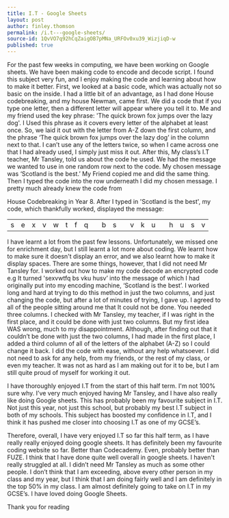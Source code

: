 ```yaml
---
title: I.T - Google Sheets
layout: post
author: finley.thomson
permalink: /i.t---google-sheets/
source-id: 1QvVO7q92hCqZaigOB7pMNa_URFOv0xu39_WizjiqD-w
published: true
---
```

For the past few weeks in computing, we have been working on Google sheets. We have been making code to encode and decode script. I found this subject very fun, and I enjoy making the code and learning about how to make it better. First, we looked at a basic code, which was actually not so basic on the inside. I had a little bit of an advantage, as I had done House codebreaking, and my house Newman, came first. We did a code that if you type one letter, then a different letter will appear where you tell it to. Me and my friend used the key phrase: 'The quick brown fox jumps over the lazy dog'. I Used this phrase as it covers every letter of the alphabet at least once. So, we laid it out with the letter from A-Z down the first column, and the phrase ‘The quick brown fox jumps over the lazy dog’ in the column next to that. I can’t use any of the letters twice, so when I came across one that I had already used, I simply just miss it out. After this, My class’s I.T teacher, Mr Tansley, told us about the code he used. We had the message we wanted to use in one random row next to the code. My chosen message was ‘Scotland is the best.’ My Friend copied me and did the same thing. Then I typed the code into the row underneath I did my chosen message. I pretty much already knew the code from 

House Codebreaking in Year 8. After I typed in 'Scotland is the best', my code, which thankfully worked, displayed the message: 

<table>
  <tr>
    <td>s</td>
    <td>e</td>
    <td>x</td>
    <td>v</td>
    <td>w</td>
    <td>t</td>
    <td>f</td>
    <td>q</td>
    <td></td>
    <td>b</td>
    <td>s</td>
    <td></td>
    <td>v</td>
    <td>k</td>
    <td>u</td>
    <td></td>
    <td>h</td>
    <td>u</td>
    <td>s</td>
    <td>v</td>
  </tr>
</table>


I have learnt a lot from the past few lessons. Unfortunately, we missed one for enrichment day, but I still learnt a lot more about coding. We learnt how to make sure it doesn't display an error, and we also learnt how to make it display spaces. There are some things, however, that I did not need Mr Tansley for. I worked out how to make my code decode an encrypted code e.g It turned 'sexvwtfq bs vku husv’ into the message of which I had originally put into my encoding machine, ‘Scotland is the best’. I worked long and hard at trying to do this method in just the two columns, and just changing the code, but after a lot of minutes of trying, I gave up. I agreed to all of the people sitting around me that It could not be done. You needed three columns. I checked with Mr Tansley, my teacher, if I was right in the first place, and it could be done with just two columns. But my first idea WAS wrong, much to my disappointment. Although, after finding out that it couldn’t be done with just the two columns, I had made in the first place, I added a third column of all of the letters of the alphabet (A-Z) so I could change it back. I did the code with ease, without any help whatsoever. I did not need to ask for any help, from my friends, or the rest of my class, or even my teacher. It was not as hard as I am making out for it to be, but I am still quite proud of myself for working it out.

I have thoroughly enjoyed I.T from the start of this half term. I'm not 100% sure why. I’ve very much enjoyed having Mr Tansley, and I have also really like doing Google sheets. This has probably been my favourite subject in I.T. Not just this year, not just this school, but probably my best I.T subject in both of my schools. This subject has boosted my confidence in I.T, and I think it has pushed me closer into choosing I.T as one of my GCSE’s.

Therefore, overall, I have very enjoyed I.T so far this half term, as I have really really enjoyed doing google sheets. It has definitely been my favourite coding website so far. Better than Codecademy. Even, probably better than FUZE. I think that I have done quite well overall in google sheets. I haven't really struggled at all. I didn’t need Mr Tansley as much as some other people. I don’t think that I am exceeding, above every other person in my class and my year, but I think that I am doing fairly well and I am definitely in the top 50% in my class. I am almost definitely going to take on I.T in my GCSE’s. I have loved doing Google Sheets.

Thank you for reading

